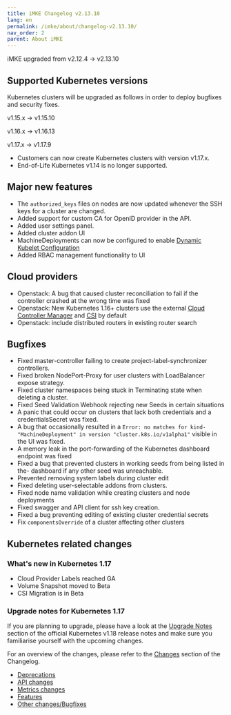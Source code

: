 ```yaml
---
title: iMKE Changelog v2.13.10
lang: en
permalink: /imke/about/changelog-v2.13.10/
nav_order: 2
parent: About iMKE
---
```


iMKE upgraded from v2.12.4 → v2.13.10

## Supported Kubernetes versions

Kubernetes clusters will be upgraded as follows in order to deploy bugfixes and security fixes.

v1.15.x -> v1.15.10

v1.16.x -> v1.16.13

v1.17.x -> v1.17.9

- Customers can now create Kubernetes clusters with version v1.17.x.
- End-of-Life Kubernetes v1.14 is no longer supported.

## Major new features

- The `authorized_keys` files on nodes are now updated whenever the SSH keys for a cluster are changed.
- Added support for custom CA for OpenID provider in the API.
- Added user settings panel.
- Added cluster addon UI
- MachineDeployments can now be configured to enable [Dynamic Kubelet Configuration](https://kubernetes.io/blog/2018/07/11/dynamic-kubelet-configuration/)
- Added RBAC management functionality to UI

## Cloud providers

- Openstack: A bug that caused cluster reconciliation to fail if the controller crashed at the wrong time was fixed
- Openstack: New Kubernetes 1.16+ clusters use the external [Cloud Controller Manager](https://kubernetes.io/docs/tasks/administer-cluster/running-cloud-controller/) and [CSI](https://kubernetes.io/blog/2019/01/15/container-storage-interface-ga/) by default
- Openstack: include distributed routers in existing router search

## Bugfixes

- Fixed master-controller failing to create project-label-synchronizer controllers.
- Fixed broken NodePort-Proxy for user clusters with LoadBalancer expose strategy.
- Fixed cluster namespaces being stuck in Terminating state when deleting a cluster.
- Fixed Seed Validation Webhook rejecting new Seeds in certain situations
- A panic that could occur on clusters that lack both credentials and a credentialsSecret was fixed.
- A bug that occasionally resulted in a `Error: no matches for kind- "MachineDeployment" in version "cluster.k8s.io/v1alpha1"` visible in the UI was fixed.
- A memory leak in the port-forwarding of the Kubernetes dashboard endpoint was fixed
- Fixed a bug that prevented clusters in working seeds from being listed in the- dashboard if any other seed was unreachable.
- Prevented removing system labels during cluster edit
- Fixed deleting user-selectable addons from clusters.
- Fixed node name validation while creating clusters and node deployments
- Fixed swagger and API client for ssh key creation.
- Fixed a bug preventing editing of existing cluster credential secrets
- Fix `componentsOverride` of a cluster affecting other clusters

## Kubernetes related changes

### What's new in Kubernetes 1.17

- Cloud Provider Labels reached GA
- Volume Snapshot moved to Beta
- CSI Migration is in Beta

### Upgrade notes for Kubernetes 1.17

If you are planning to upgrade, please have a look at the [Upgrade Notes](https://v1-17.docs.kubernetes.io/docs/setup/release/notes/#urgent-upgrade-notes) section of the official Kubernetes v1.18 release notes and make sure you familiarise yourself with the upcoming changes.

For an overview of the changes, please refer to the [Changes](https://v1-17.docs.kubernetes.io/docs/setup/release/notes/#changes) section of the Changelog.

* [Deprecations](https://v1-17.docs.kubernetes.io/docs/setup/release/notes/#deprecations-and-removals)
* [API changes](https://v1-17.docs.kubernetes.io/docs/setup/release/notes/#api-changes)
* [Metrics changes](https://v1-17.docs.kubernetes.io/docs/setup/release/notes/#metrics-changes)
* [Features](https://v1-17.docs.kubernetes.io/docs/setup/release/notes/#notable-features)
* [Other changes/Bugfixes](https://v1-17.docs.kubernetes.io/docs/setup/release/notes/#other-notable-changes)
